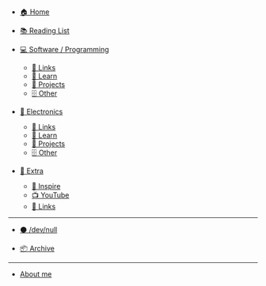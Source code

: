 <!-- docs/_sidebar.md -->

* [🏠 Home](/ "Home")

* [📚 Reading List](/reading/index.md "Reading List")

* [💻 Software / Programming](/software/index.md "Programming Related")

    * [🔗 Links](/software/links.md "Links to resources")
    * [📗 Learn](/software/learn.md "Learning")
    * [📁 Projects](/software/projects.md "Software Projects")
    * [🗄️ Other](/software/other.md "Other")


* [🤖 Electronics](/electronics/index.md "Electronics Related")

    * [🔗 Links](/electronics/links.md "Links to resources")
    * [📗 Learn](/electronics/learn.md "Electronics Learning Resources")
    * [📁 Projects](/electronics/projects.md "Electronics Projects")
    * [🗄️ Other](/electronics/other.md "Electronics Other")

* [📁 Extra](/extra/index.md "Extra stuff")

    * [🎨 Inspire](/extra/inspire.md "Get Inspired")
    * [📺 YouTube](/extra/youtube.md "YouTube Creators")
    * [🔗 Links](/extra/links.md "Links to resources")



<!-- * [🏠 template](/template/index.md "template") -->


<hr class="light">

* [⚫ /dev/null](/null/index.md "/dev/null")

* [📦 Archive](/archive/index.md "Archive")

<hr class="light">

- [About me](https://sujaykumarh.com)